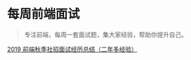 # 每周前端面试
> 专注前端，每周一套面试题，集大家经验，帮助你提升自己。

[2019 前端秋季社招面试经历总结（二年多经验）](https://juejin.im/post/6844903950487912462)
